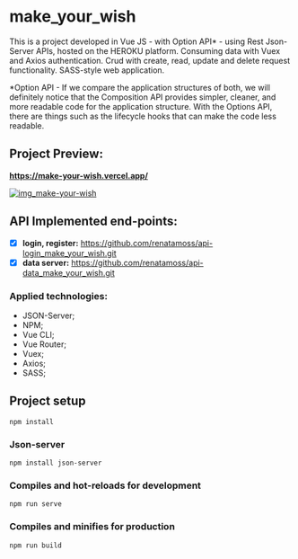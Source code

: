 # make_your_wish

This is a project developed in Vue JS - with Option API* -  using Rest Json-Server APIs, hosted on the HEROKU platform. Consuming data with Vuex and Axios authentication. Crud with create, read, update and delete request functionality. SASS-style web application.

*Option API - If we compare the application structures of both, we will definitely notice that the Composition API provides simpler, cleaner, and more readable code for the application structure. With the Options API, there are things such as the lifecycle hooks that can make the code less readable.

## Project Preview: 
**https://make-your-wish.vercel.app/**

[![img_make-your-wish](https://github.com/renatamoss/make_your-wish/blob/main/public/make_your_wish.gif?raw=true)](https://make-your-wish.vercel.app/)

## API Implemented end-points:

- [x]  **login, register:** https://github.com/renatamoss/api-login_make_your_wish.git
- [x]  **data server:** https://github.com/renatamoss/api-data_make_your_wish.git

### Applied technologies:
* JSON-Server;
* NPM;
* Vue CLI;
* Vue Router;
* Vuex;
* Axios;
* SASS;

## Project setup
```
npm install
```
### Json-server
```
npm install json-server
```
### Compiles and hot-reloads for development
```
npm run serve
```
### Compiles and minifies for production
```
npm run build
```